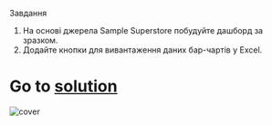 Завдання
1. На основі джерела Sample Superstore побудуйте дашборд за зразком.
2. Додайте кнопки для вивантаження даних бар-чартів у Excel.
# Go to [solution](https://public.tableau.com/app/profile/.48972542/viz/12Tableau_Marathon_2_0/Dashboard3)
![cover](https://github.com/MartynovychSerhii/Data_Analytics/blob/main/Files/img/Marathon_12.png)
